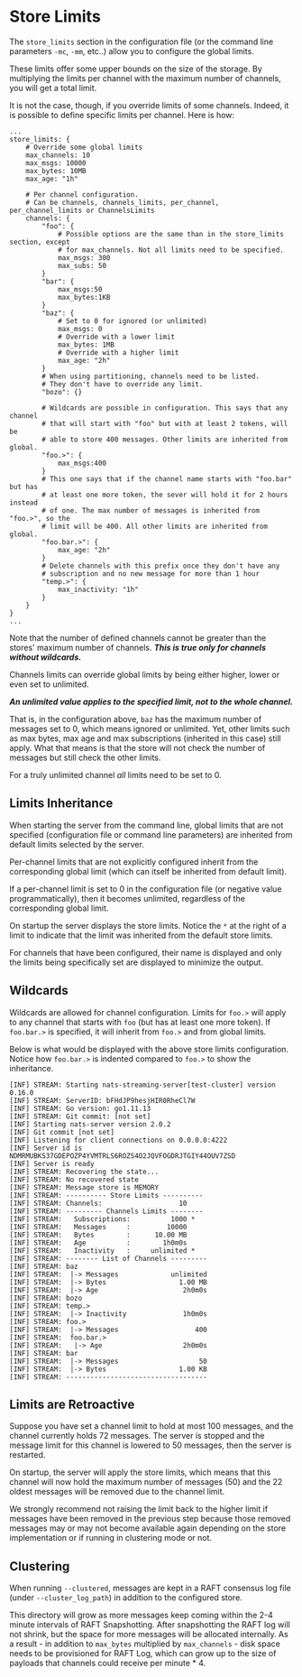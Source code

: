 # Store Limits

The `store_limits` section in the configuration file \(or the command line parameters `-mc`, `-mm`, etc..\) allow you to configure the global limits.

These limits offer some upper bounds on the size of the storage. By multiplying the limits per channel with the maximum number of channels, you will get a total limit.

It is not the case, though, if you override limits of some channels. Indeed, it is possible to define specific limits per channel. Here is how:

```text
...
store_limits: {
    # Override some global limits
    max_channels: 10
    max_msgs: 10000
    max_bytes: 10MB
    max_age: "1h"

    # Per channel configuration.
    # Can be channels, channels_limits, per_channel, per_channel_limits or ChannelsLimits
    channels: {
        "foo": {
            # Possible options are the same than in the store_limits section, except
            # for max_channels. Not all limits need to be specified.
            max_msgs: 300
            max_subs: 50
        }
        "bar": {
            max_msgs:50
            max_bytes:1KB
        }
        "baz": {
            # Set to 0 for ignored (or unlimited)
            max_msgs: 0
            # Override with a lower limit
            max_bytes: 1MB
            # Override with a higher limit
            max_age: "2h"
        }
        # When using partitioning, channels need to be listed.
        # They don't have to override any limit.
        "bozo": {}

        # Wildcards are possible in configuration. This says that any channel
        # that will start with "foo" but with at least 2 tokens, will be
        # able to store 400 messages. Other limits are inherited from global.
        "foo.>": {
            max_msgs:400
        }
        # This one says that if the channel name starts with "foo.bar" but has
        # at least one more token, the sever will hold it for 2 hours instead
        # of one. The max number of messages is inherited from "foo.>", so the
        # limit will be 400. All other limits are inherited from global.
        "foo.bar.>": {
            max_age: "2h"
        }
        # Delete channels with this prefix once they don't have any
        # subscription and no new message for more than 1 hour
        "temp.>": {
            max_inactivity: "1h"
        }
    }
}
...
```

Note that the number of defined channels cannot be greater than the stores' maximum number of channels. _**This is true only for channels without wildcards.**_

Channels limits can override global limits by being either higher, lower or even set to unlimited.

_**An unlimited value applies to the specified limit, not to the whole channel.**_

That is, in the configuration above, `baz` has the maximum number of messages set to 0, which means ignored or unlimited. Yet, other limits such as max bytes, max age and max subscriptions \(inherited in this case\) still apply. What that means is that the store will not check the number of messages but still check the other limits.

For a truly unlimited channel _all_ limits need to be set to 0.

## Limits Inheritance

When starting the server from the command line, global limits that are not specified \(configuration file or command line parameters\) are inherited from default limits selected by the server.

Per-channel limits that are not explicitly configured inherit from the corresponding global limit \(which can itself be inherited from default limit\).

If a per-channel limit is set to 0 in the configuration file \(or negative value programmatically\), then it becomes unlimited, regardless of the corresponding global limit.

On startup the server displays the store limits. Notice the `*` at the right of a limit to indicate that the limit was inherited from the default store limits.

For channels that have been configured, their name is displayed and only the limits being specifically set are displayed to minimize the output.

## Wildcards

Wildcards are allowed for channel configuration. Limits for `foo.>` will apply to any channel that starts with `foo` \(but has at least one more token\). If `foo.bar.>` is specified, it will inherit from `foo.>` and from global limits.

Below is what would be displayed with the above store limits configuration. Notice how `foo.bar.>` is indented compared to `foo.>` to show the inheritance.

```text
[INF] STREAM: Starting nats-streaming-server[test-cluster] version 0.16.0
[INF] STREAM: ServerID: bFHdJP9hesjHIR0RheCl7W
[INF] STREAM: Go version: go1.11.13
[INF] STREAM: Git commit: [not set]
[INF] Starting nats-server version 2.0.2
[INF] Git commit [not set]
[INF] Listening for client connections on 0.0.0.0:4222
[INF] Server id is NDMRMUBKS37GDEPOZP4YVMTRLS6ROZS4O2JQVFOGDRJTGIY44OUV7ZSD
[INF] Server is ready
[INF] STREAM: Recovering the state...
[INF] STREAM: No recovered state
[INF] STREAM: Message store is MEMORY
[INF] STREAM: ---------- Store Limits ----------
[INF] STREAM: Channels:                   10
[INF] STREAM: --------- Channels Limits --------
[INF] STREAM:   Subscriptions:          1000 *
[INF] STREAM:   Messages     :         10000
[INF] STREAM:   Bytes        :      10.00 MB
[INF] STREAM:   Age          :        1h0m0s
[INF] STREAM:   Inactivity   :     unlimited *
[INF] STREAM: -------- List of Channels ---------
[INF] STREAM: baz
[INF] STREAM:  |-> Messages             unlimited
[INF] STREAM:  |-> Bytes                  1.00 MB
[INF] STREAM:  |-> Age                     2h0m0s
[INF] STREAM: bozo
[INF] STREAM: temp.>
[INF] STREAM:  |-> Inactivity              1h0m0s
[INF] STREAM: foo.>
[INF] STREAM:  |-> Messages                   400
[INF] STREAM:  foo.bar.>
[INF] STREAM:   |-> Age                    2h0m0s
[INF] STREAM: bar
[INF] STREAM:  |-> Messages                    50
[INF] STREAM:  |-> Bytes                  1.00 KB
[INF] STREAM: -----------------------------------
```

## Limits are Retroactive

Suppose you have set a channel limit to hold at most 100 messages, and the channel currently holds 72 messages. The server is stopped and the message limit for this channel is lowered to 50 messages, then the server is restarted.

On startup, the server will apply the store limits, which means that this channel will now hold the maximum number of messages \(50\) and the 22 oldest messages will be removed due to the channel limit.

We strongly recommend not raising the limit back to the higher limit if messages have been removed in the previous step because those removed messages may or may not become available again depending on the store implementation or if running in clustering mode or not.

## Clustering
When running `--clustered`, messages are kept in a RAFT consensus log file (under `--cluster_log_path`) in addition to the configured store.

This directory will grow as more messages keep coming within the 2-4 minute intervals of RAFT Snapshotting.
After snapshotting the RAFT log will not shrink, but the space for more messages will be allocated internally.
As a result - in addition to `max_bytes` multiplied by `max_channels` - disk space needs to be provisioned for RAFT Log, which can grow up to the size of payloads that channels could receive per minute * 4.

